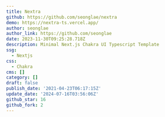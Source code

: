 ```yaml
---
title: Nextra
github: https://github.com/seonglae/nextra
demo: https://nextra-ts.vercel.app/
author: seonglae
author_link: https://github.com/seonglae
date: 2023-11-30T09:25:28.718Z
description: Minimal Next.js Chakra UI Typescript Template
ssg:
  - Nextjs
css:
  - Chakra
cms: []
category: []
draft: false
publish_date: '2021-04-23T06:17:15Z'
update_date: '2024-07-16T03:56:06Z'
github_star: 16
github_fork: 2
---
```

